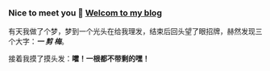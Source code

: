 ### Nice to meet you 👋   [Welcom to my blog](http://oldchen.top/flutter-blog/#/)

有天我做了个梦，梦到一个光头在给我理发，结束后回头望了眼招牌，赫然发现三个大字：***一 剪 梅***。

接着我摸了摸头发：**嚯！一根都不带剩的嘿！**

<!--
**asjqkkkk/asjqkkkk** is a ✨ _special_ ✨ repository because its `README.md` (this file) appears on your GitHub profile.

Here are some ideas to get you started:

- 🔭 I’m currently working on ...
- 🌱 I’m currently learning ...
- 👯 I’m looking to collaborate on ...
- 🤔 I’m looking for help with ...
- 💬 Ask me about ...
- 📫 How to reach me: ...
- 😄 Pronouns: ...
- ⚡ Fun fact: ...
-->

